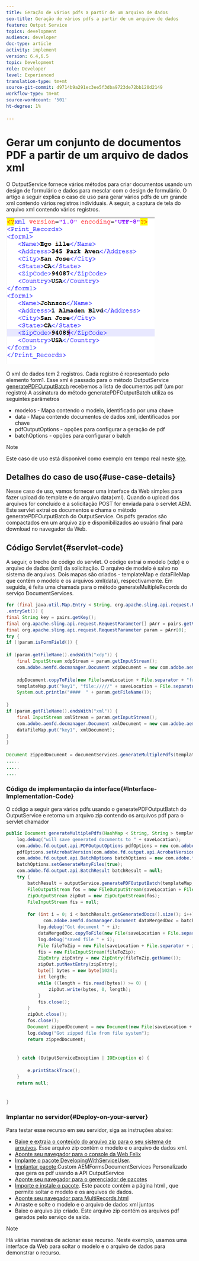 ```yaml
---
title: Geração de vários pdfs a partir de um arquivo de dados
seo-title: Geração de vários pdfs a partir de um arquivo de dados
feature: Output Service
topics: development
audience: developer
doc-type: article
activity: implement
version: 6.4,6.5
topic: Development
role: Developer
level: Experienced
translation-type: tm+mt
source-git-commit: d9714b9a291ec3ee5f3dba9723de72bb120d2149
workflow-type: tm+mt
source-wordcount: '501'
ht-degree: 1%

---
```



# Gerar um conjunto de documentos PDF a partir de um arquivo de dados xml

O OutputService fornece vários métodos para criar documentos usando um design de formulário e dados para mesclar com o design de formulário. O artigo a seguir explica o caso de uso para gerar vários pdfs de um grande xml contendo vários registros individuais.
A seguir, a captura de tela do arquivo xml contendo vários registros.

![multi-record-xml](assets/multi-record-xml.PNG)

O xml de dados tem 2 registros. Cada registro é representado pelo elemento form1. Esse xml é passado para o método OutputService [generatePDFOutputBatch](https://helpx.adobe.com/aem-forms/6/javadocs/com/adobe/fd/output/api/OutputService.html) recebemos a lista de documentos pdf (um por registro)
A assinatura do método generatePDFOutputBatch utiliza os seguintes parâmetros

* modelos - Mapa contendo o modelo, identificado por uma chave
* data - Mapa contendo documentos de dados xml, identificados por chave
* pdfOutputOptions - opções para configurar a geração de pdf
* batchOptions - opções para configurar o batch

>[!NOTE]
>
>Este caso de uso está disponível como exemplo em tempo real neste [site](https://forms.enablementadobe.com/content/samples/samples.html?query=0).

## Detalhes do caso de uso{#use-case-details}

Nesse caso de uso, vamos fornecer uma interface da Web simples para fazer upload do template e do arquivo data(xml). Quando o upload dos arquivos for concluído e a solicitação POST for enviada para o servlet AEM. Este servlet extrai os documentos e chama o método generatePDFOutputBatch do OutputService. Os pdfs gerados são compactados em um arquivo zip e disponibilizados ao usuário final para download no navegador da Web.

## Código Servlet{#servlet-code}

A seguir, o trecho de código do servlet. O código extrai o modelo (xdp) e o arquivo de dados (xml) da solicitação. O arquivo de modelo é salvo no sistema de arquivos. Dois mapas são criados - templateMap e dataFileMap que contêm o modelo e os arquivos xml(data), respectivamente. Em seguida, é feita uma chamada para o método generateMultipleRecords do serviço DocumentServices.

```java
for (final java.util.Map.Entry < String, org.apache.sling.api.request.RequestParameter[] > pairs: params
.entrySet()) {
final String key = pairs.getKey();
final org.apache.sling.api.request.RequestParameter[] pArr = pairs.getValue();
final org.apache.sling.api.request.RequestParameter param = pArr[0];
try {
if (!param.isFormField()) {

if (param.getFileName().endsWith("xdp")) {
    final InputStream xdpStream = param.getInputStream();
    com.adobe.aemfd.docmanager.Document xdpDocument = new com.adobe.aemfd.docmanager.Document(xdpStream);

    xdpDocument.copyToFile(new File(saveLocation + File.separator + "fromui.xdp"));
    templateMap.put("key1", "file://///" + saveLocation + File.separator + "fromui.xdp");
    System.out.println("####  " + param.getFileName());

}
if (param.getFileName().endsWith("xml")) {
    final InputStream xmlStream = param.getInputStream();
    com.adobe.aemfd.docmanager.Document xmlDocument = new com.adobe.aemfd.docmanager.Document(xmlStream);
    dataFileMap.put("key1", xmlDocument);
}
}

Document zippedDocument = documentServices.generateMultiplePdfs(templateMap, dataFileMap,saveLocation);
.....
.....
....
```

### Código de implementação da interface{#Interface-Implementation-Code}

O código a seguir gera vários pdfs usando o generatePDFOutputBatch do OutputService e retorna um arquivo zip contendo os arquivos pdf para o servlet chamador

```java
public Document generateMultiplePdfs(HashMap < String, String > templateMap, HashMap < String, Document > dataFileMap, String saveLocation) {
    log.debug("will save generated documents to " + saveLocation);
    com.adobe.fd.output.api.PDFOutputOptions pdfOptions = new com.adobe.fd.output.api.PDFOutputOptions();
    pdfOptions.setAcrobatVersion(com.adobe.fd.output.api.AcrobatVersion.Acrobat_11);
    com.adobe.fd.output.api.BatchOptions batchOptions = new com.adobe.fd.output.api.BatchOptions();
    batchOptions.setGenerateManyFiles(true);
    com.adobe.fd.output.api.BatchResult batchResult = null;
    try {
        batchResult = outputService.generatePDFOutputBatch(templateMap, dataFileMap, pdfOptions, batchOptions);
        FileOutputStream fos = new FileOutputStream(saveLocation + File.separator + "zippedfile.zip");
        ZipOutputStream zipOut = new ZipOutputStream(fos);
        FileInputStream fis = null;

        for (int i = 0; i < batchResult.getGeneratedDocs().size(); i++) {
              com.adobe.aemfd.docmanager.Document dataMergedDoc = batchResult.getGeneratedDocs().get(i);
            log.debug("Got document " + i);
            dataMergedDoc.copyToFile(new File(saveLocation + File.separator + i + ".pdf"));
            log.debug("saved file " + i);
            File fileToZip = new File(saveLocation + File.separator + i + ".pdf");
            fis = new FileInputStream(fileToZip);
            ZipEntry zipEntry = new ZipEntry(fileToZip.getName());
            zipOut.putNextEntry(zipEntry);
            byte[] bytes = new byte[1024];
            int length;
            while ((length = fis.read(bytes)) >= 0) {
                zipOut.write(bytes, 0, length);
            }
            fis.close();
        }
        zipOut.close();
        fos.close();
        Document zippedDocument = new Document(new File(saveLocation + File.separator + "zippedfile.zip"));
        log.debug("Got zipped file from file system");
        return zippedDocument;


    } catch (OutputServiceException | IOException e) {

        e.printStackTrace();
    }
    return null;


}
```

### Implantar no servidor{#Deploy-on-your-server}

Para testar esse recurso em seu servidor, siga as instruções abaixo:

* [Baixe e extraia o conteúdo do arquivo zip para o seu sistema de arquivos](assets/mult-records-template-and-xml-file.zip). Esse arquivo zip contém o modelo e o arquivo de dados xml.
* [Aponte seu navegador para o console da Web Felix](http://localhost:4502/system/console/bundles)
* [Implante o pacote DevelopingWithServiceUser](/help/forms/assets/common-osgi-bundles/DevelopingWithServiceUser.jar).
* [Implantar pacote](/help/forms/assets/common-osgi-bundles/AEMFormsDocumentServices.core-1.0-SNAPSHOT.jar).Custom AEMFormsDocumentServices Personalizado que gera os pdf usando a API OutputService
* [Aponte seu navegador para o gerenciador de pacotes](http://localhost:4502/crx/packmgr/index.jsp)
* [Importe e instale o pacote](assets/generate-multiple-pdf-from-xml.zip). Este pacote contém a página html , que permite soltar o modelo e os arquivos de dados.
* [Aponte seu navegador para MultiRecords.html](http://localhost:4502/content/DocumentServices/Multirecord.html?)
* Arraste e solte o modelo e o arquivo de dados xml juntos
* Baixe o arquivo zip criado. Este arquivo zip contém os arquivos pdf gerados pelo serviço de saída.

>[!NOTE]
>Há várias maneiras de acionar esse recurso. Neste exemplo, usamos uma interface da Web para soltar o modelo e o arquivo de dados para demonstrar o recurso.

